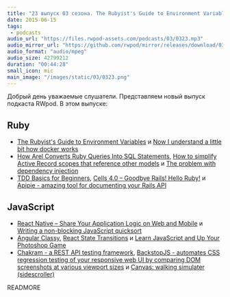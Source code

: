 ```yaml
---
title: "23 выпуск 03 сезона. The Rubyist's Guide to Environment Variables, Cells 4.0, Angular Classy, Chakram, BackstopJS и прочее"
date: 2015-06-15
tags:
 - podcasts
audio_url: "https://files.rwpod-assets.com/podcasts/03/0323.mp3"
audio_mirror_url: "https://github.com/rwpod/mirror/releases/download/03.23/0323.mp3"
audio_format: "audio/mpeg"
audio_size: 42799212
duration: "00:44:28"
small_icon: mic
main_image: "/images/static/03/0323.png"
---
```


Добрый день уважаемые слушатели. Представляем новый выпуск подкаста RWpod. В этом выпуске:

## Ruby

 - [The Rubyist's Guide to Environment Variables](http://blog.honeybadger.io/ruby-guide-environment-variables/) и [Now I understand a little bit how docker works](http://pothibo.com/2015/6/now-i-understand-a-little-bit-how-docker-works)
 - [How Arel Converts Ruby Queries Into SQL Statements](http://blog.codeship.com/how-arel-converts-ruby-queries-into-sql-statements/), [How to simplify Active Record scopes that reference other models](http://aokolish.me/blog/2015/05/26/how-to-simplify-active-record-scopes-that-reference-other-tables/) и [The problem with dependency injection](http://codingwithaxe.com/the-problem-with-dependency-injection/)
 - [TDD Basics for Beginners](http://www.essentialtdd.com/), [Cells 4.0 – Goodbye Rails! Hello Ruby!](http://nicksda.apotomo.de/2015/06/cells-4-0-goodbye-rails-hello-ruby/) и [Apipie - amazing tool for documenting your Rails API](http://ilyabylich.svbtle.com/apipie-amazing-tool-for-documenting-your-rails-api)

## JavaScript

 - [React Native – Share Your Application Logic on Web and Mobile](http://gofore.com/ohjelmistokehitys/react-native-share-application-logic-web-mobile/) и [Writing a non-blocking JavaScript quicksort](http://www.breck-mckye.com/blog/2015/06/writing-a-non-blocking-javascript-quicksort/)
 - [Angular Classy](http://davej.github.io/angular-classy/), [React State Transitions](https://github.com/jacobp100/state-transitions) и [Learn JavaScript and Up Your Photoshop Game](http://blog.teamtreehouse.com/learn-javascript-photoshop-game)
 - [Chakram - a REST API testing framework](http://dareid.github.io/chakram/), [BackstopJS - automates CSS regression testing of your responsive web UI by comparing DOM screenshots at various viewport sizes](https://garris.github.io/BackstopJS/) и [Canvas: walking simulater (sidescroller)](https://paulb.gd/canvas-walking-simulater/)

READMORE

